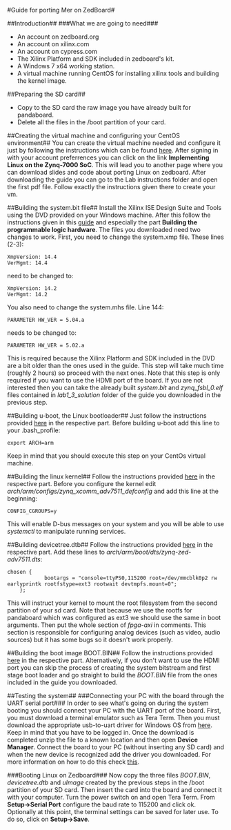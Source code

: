 #Guide for porting Mer on ZedBoard#

##Introduction##
###What we are going to need###
* An account on zedboard.org
* An account on xilinx.com
* An account on cypress.com
* The Xilinx Platform and SDK included in zedboard's kit.
* A Windows 7 x64 working station.
* A virtual machine running CentOS for installing xilinx tools and building the kernel image.


##Preparing the SD card##
* Copy to the SD card the raw image you have already built for pandaboard.
* Delete all the files in the /boot partition of your card.

##Creating the virtual machine and configuring your CentOS environment##
You can create the virtual machine needed and configure it just by following the instructions which can be found [here](http://www.zedboard.org/support/trainings-and-videos).
After signing in with your account preferrences you can click on the link **Implementing Linux on the Zynq-7000 SoC**. This will lead you to another page where you can download slides and code about porting Linux on zedboard. After downloading the guide you can go to the Lab instructions folder and open the first pdf file. Follow exactly the instructions given there to create your vm.

##Building the system.bit file##
Install the  Xilinx ISE Design Suite and Tools using the DVD provided on your Windows machine. After this follow the instructions given in this [guide](http://fpgacpu.wordpress.com/2013/05/24/yet-another-guide-to-running-linaro-ubuntu-desktop-on-xilinx-zynq-on-the-zedboard/) and especially the part **Building the programmable logic hardware**. The files you downloaded need two changes to work. First, you need to change the system.xmp file. These lines (2-3):

	XmpVersion: 14.4
	VerMgmt: 14.4

need to be changed to:

	XmpVersion: 14.2
	VerMgmt: 14.2 

You also need to change the system.mhs file. Line 144:

	PARAMETER HW_VER = 5.04.a

needs to be changed to:

	PARAMETER HW_VER = 5.02.a

This is required because the Xilinx Platform and SDK included in the DVD are a bit older than the ones used in the guide. This step will take much time (roughly 2 hours) so proceed with the next ones.
Note that this step is only required if you want to use the HDMI port of the board. If you are not interested then you can take the already built *system.bit* and *zynq_fsbl_0.elf* files contained in *lab1_3_solution* folder of the guide you downloaded in the previous step.

##Building u-boot, the Linux bootloader##
Just follow the instructions provided [here](http://fpgacpu.wordpress.com/2013/05/24/yet-another-guide-to-running-linaro-ubuntu-desktop-on-xilinx-zynq-on-the-zedboard/) in the respective part. Before building u-boot add this line to your .bash_profile:

	export ARCH=arm

Keep in mind that you should execute this step on your CentOs virtual machine.

##Building the linux kernel##
Follow the instructions provided [here](http://fpgacpu.wordpress.com/2013/05/24/yet-another-guide-to-running-linaro-ubuntu-desktop-on-xilinx-zynq-on-the-zedboard/) in the respective part. Before you configure the kernel edit *arch/arm/configs/zynq_xcomm_adv7511_defconfig* and add this line at the beginning:

	CONFIG_CGROUPS=y

This will enable D-bus messages on your system and you will be able to use *systemctl* to manipulate running services.

##Building devicetree.dtb##
Follow the instructions provided [here](http://fpgacpu.wordpress.com/2013/05/24/yet-another-guide-to-running-linaro-ubuntu-desktop-on-xilinx-zynq-on-the-zedboard/) in the respective part. Add these lines to *arch/arm/boot/dts/zynq-zed-adv7511.dts*:

	chosen {
                bootargs = "console=ttyPS0,115200 root=/dev/mmcblk0p2 rw earlyprintk rootfstype=ext3 rootwait devtmpfs.mount=0";
        };

This will instruct your kernel to mount the root filesystem from the second partition of your sd card. Note that because we use the rootfs for pandaboard which was configured as ext3 we should use the same in boot arguments. Then put the whole section of *fpga-axi* in comments. This section is responsible for configuring analog devices (such as video, audio sources) but it has some bugs so it doesn't work properly.

##Building the boot image BOOT.BIN##
Follow the instructions provided [here](http://fpgacpu.wordpress.com/2013/05/24/yet-another-guide-to-running-linaro-ubuntu-desktop-on-xilinx-zynq-on-the-zedboard/) in the respective part. Alternatively, if you don't want to use the HDMI port you can skip the process of creating the system bitstream and first stage boot loader and go straight to build the *BOOT.BIN* file from the ones included in the guide you downloaded.

##Testing the system##
###Connecting your PC with the board through the UART serial port###
In order to see what's going on during the system booting you should connect your PC with the UART port of the board. First, you must download a terminal emulator such as Tera Term. Then you must download the appropriate usb-to-uart driver for Windows OS from [here](http://www.cypress.com/?rID=63794). Keep in mind that you have to be logged in. Once the download is completed unzip the file to a known location and then open **Device Manager**. Connect the board to your PC (without inserting any SD card) and when the new device is recognized add the driver you downloaded. For more information on how to do this check [this](http://www.zedboard.org/sites/default/files/CY7C64225_Setup_Guide_1_1.pdf).

###Booting Linux on Zedboard###
Now copy the three files *BOOT.BIN*, *devicetree.dtb* and *uImage* created by the previous steps in the /boot partition of your SD card. Then insert the card into the board and connect it with your computer. Turn the power switch on and open Tera Term. From **Setup->Serial Port** configure the baud rate to 115200 and click ok.
Optionally at this point, the terminal settings can be saved for later use. To do so, click on **Setup->Save**.

